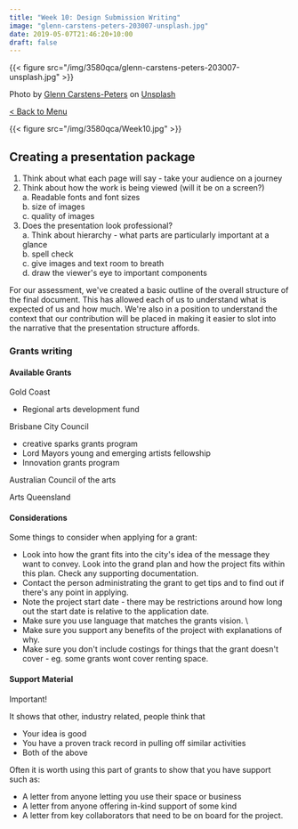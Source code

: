 ```yaml
---
title: "Week 10: Design Submission Writing"
image: "glenn-carstens-peters-203007-unsplash.jpg"
date: 2019-05-07T21:46:20+10:00
draft: false
---
```

{{< figure src="/img/3580qca/glenn-carstens-peters-203007-unsplash.jpg" >}}

Photo by [Glenn Carstens-Peters](https://unsplash.com/photos/npxXWgQ33ZQ?utm_source=unsplash&utm_medium=referral&utm_content=creditCopyText) on [Unsplash](https://unsplash.com/)

[< Back to Menu](/3580qca/)

{{< figure src="/img/3580qca/Week10.jpg" >}}

## Creating a presentation package

1. Think about what each page will say - take your audience on a journey
2. Think about how the work is being viewed (will it be on a screen?)  
a. Readable fonts and font sizes  
b. size of images  
c. quality of images  
3. Does the presentation look professional?  
a. Think about hierarchy - what parts are particularly important at a glance  
b. spell check  
c. give images and text room to breath  
d. draw the viewer's eye to important components


For our assessment, we've created a basic outline of the overall structure of the final document.  This has allowed each of us to understand what is expected of us and how much.  We're also in a position to understand the context that our contribution will be placed in making it easier to slot into the narrative that the presentation structure affords.


### Grants writing

#### Available Grants

Gold Coast 

+ Regional arts development fund

Brisbane City Council

+ creative sparks grants program
+ Lord Mayors young and emerging artists fellowship
+ Innovation grants program

Australian Council of the arts

Arts Queensland


#### Considerations

Some things to consider when applying for a grant:

+ Look into how the grant fits into the city's idea of the message they want to convey.  Look into the grand plan and how the project fits within this plan.  Check any supporting documentation.  
+ Contact the person administrating the grant to get tips and to find out if there's any point in applying.
+ Note the project start date - there may be restrictions around how long out the start date is relative to the application date.
+ Make sure you use language that matches the grants vision.  \
+ Make sure you support any benefits of the project with explanations of why.
+ Make sure you don't include costings for things that the grant doesn't cover - eg.  some grants wont cover renting space.


#### Support Material

Important!

It shows that other, industry related, people think that

+ Your idea is good  
+ You have a proven track record in pulling off similar activities  
+ Both of the above

Often it is worth using this part of grants to show that you have support such as:

+ A letter from anyone letting you use their space or business  
+ A letter from anyone offering in-kind support of some kind  
+ A letter from key collaborators that need to be on board for the project.



